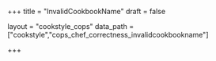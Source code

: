+++
title = "InvalidCookbookName"
draft = false

layout = "cookstyle_cops"
data_path = ["cookstyle","cops_chef_correctness_invalidcookbookname"]

+++

<!-- The content of this page is automatically generated from the
cops_chef_correctness_invalidcookbookname.yml file in github.com/chef/cookstyle/blob/main/docs-chef-io/data/cookstyle/. -->
